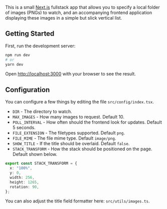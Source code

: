 This is a small [Next.js](https://nextjs.org/) fullstack app that allows you to specify a local folder of images (PNGs) to watch, and an accompanying frontend application displaying these images in a simple but slick vertical list.

## Getting Started

First, run the development server:

```bash
npm run dev
# or
yarn dev
```

Open [http://localhost:3000](http://localhost:3000) with your browser to see the result.

## Configuration

You can configure a few things by editing the file `src/config/index.tsx`.

- `DIR` - The directory to watch.
- `MAX_IMAGES` - How many images to request. Default 10.
- `POLL_INTERVAL` - How often should the frontend look for updates. Default 5 seconds.
- `FILE_EXTENSION` - The filetypes supported. Default `png`.
- `FILE_MIME` - The file mime type. Default `image/png`.
- `SHOW_TITLE` - If the title should be overlaid. Default `false`.
- `STACK_TRANSFORM` - How the stack should be positioned on the page. Default shown below.

```ts
export const STACK_TRANSFORM = {
  x: "100%",
  y: 0,
  width: 256,
  height: 1265,
  rotation: 90,
};
```

You can also adjust the title field formatter here: `src/utils/images.ts`.
